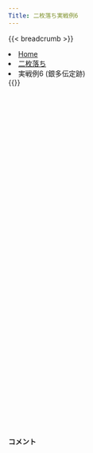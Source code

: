 ```yaml
---
Title: 二枚落ち実戦例6
---
```

{{< breadcrumb >}}
  <li class="breadcrumb-item"><a href="/shogi-beginners/">Home</a></li>
  <li class="breadcrumb-item"><a href="/shogi-beginners/2mai/">二枚落ち</a></li>
  <li class="breadcrumb-item active" aria-current="page">実戦例6 (銀多伝定跡)</li>
{{</ breadcrumb >}}
<div class="row pt-3">
  <div class="col-lg-1"></div>
  <div class="col-sm" tabindex="-1">
    <script id="example-kif" type="text/plain">
手合割：二枚落ち
下手：下手
上手：上手
手数----指手---------消費時間--
*<ruby>銀多伝<rt>ぎんたでん</rt></ruby><ruby>定跡<rt>じょうせき</rt></ruby>の<ruby>勝<rt>か</rt></ruby>ち<ruby>方<rt>かた</rt></ruby>をおぼえましょう。
*<div class="text-center"><img class="img-fluid pt-3 w-50" src="/shogi-beginners/img/cat31.webp"></div>
   1 ２二銀(31)
   2 ７六歩(77)
   3 ３二金(41)
   4 ４六歩(47)
   5 ７二銀(71)
   6 ４五歩(46)
   7 ６四歩(63)
   8 ４八銀(39)
   9 ６三銀(72)
  10 ４七銀(48)
  11 ９四歩(93)
  12 ９六歩(97)
  13 ３一銀(22)
  14 ３六歩(37)
  15 ４一玉(51)
  16 ３五歩(36)
  17 ２二銀(31)
  18 ６八銀(79)
  19 ７四歩(73)
  20 ５六歩(57)
  21 １四歩(13)
  22 ５七銀(68)
  23 ６二金(61)
  24 ４六銀(57)
  25 ５二玉(41)
*<ruby>上手<rt>うわて</rt></ruby>が<ruby>顔面<rt>がんめん</rt></ruby><ruby>受<rt>う</rt></ruby>けを<ruby>見<rt>み</rt></ruby>せてきたら<ruby>銀多伝<rt>ぎんたでん</rt></ruby>にするのも<ruby>有力<rt>ゆうりょく</rt></ruby>です。
  26 ７八飛(28)
*５<ruby>筋<rt>すじ</rt></ruby>に<ruby>争点<rt>そうてん</rt></ruby>がないため、<ruby>争点<rt>そうてん</rt></ruby>の<ruby>近<rt>ちか</rt></ruby>い７<ruby>筋<rt>すじ</rt></ruby>に<ruby>飛車<rt>ひしゃ</rt></ruby>を<ruby>振<rt>ふ</rt></ruby>るのが<ruby>自然<rt>しぜん</rt></ruby>です。
  27 ２四歩(23)
  28 ４八玉(59)
  29 ２三銀(22)
  30 ３八玉(48)
  31 １五歩(14)
  32 ４八金(49)
  33 ４二金(32)
  34 ６八金(69)
  35 ６一玉(52)
  36 ７五歩(76)
  37 同　歩(74)
  38 同　飛(78)
  39 ７三金(62)
  40 ３七桂(29)
  41 ７二玉(61)
  42 ７九飛(75)
  43 ７四金(73)
  44 ２六歩(27)
  45 ３二金(42)
*<ruby>問題<rt>もんだい</rt></ruby>: <ruby>次<rt>つぎ</rt></ruby>の<ruby>手<rt>て</rt></ruby>を<ruby>考<rt>かんが</rt></ruby>えてみましょう。<ruby>難問<rt>なんもん</rt></ruby>。
*<div><img class="img-fluid" src="/shogi-beginners/img/cat2.webp"></div>
  46 ４四歩(45)
*７<ruby>筋<rt>すじ</rt></ruby>から<ruby>棒金<rt>ぼうきん</rt></ruby>で<ruby>攻<rt>せ</rt></ruby>めるのはあまり<ruby>迫力<rt>はくりょく</rt></ruby>がありません。☗<ruby>４四<rt>よんよん</rt></ruby><ruby>歩<rt>ふ</rt></ruby>から<ruby>歩<rt>ふ</rt></ruby>を<ruby>入手<rt>にゅうしゅ</rt></ruby>し、<ruby>上手<rt>うわて</rt></ruby>の<ruby>陣形<rt>じんけい</rt></ruby>を<ruby>乱<rt>みだ</rt></ruby>しながら<ruby>少<rt>すこ</rt></ruby>しずつ<ruby>攻<rt>せ</rt></ruby>めるのが<ruby>良<rt>い</rt></ruby>いです。
  47 ７五歩打
  48 ２九飛(79)
*<ruby>次<rt>つぎ</rt></ruby>に☗<ruby>４三<rt>よんさん</rt></ruby><ruby>歩成<rt>ふなり</rt></ruby>～☗<ruby>２五<rt>にーごー</rt></ruby><ruby>歩<rt>ふ</rt></ruby>～☗<ruby>２二<rt>にーにー</rt></ruby><ruby>歩<rt>ふ</rt></ruby>を<ruby>狙<rt>ねら</rt></ruby>っています。
  49 ４四歩(43)
  50 同　角(88)
  51 ５二銀(63)
  52 ８八角(44)
  53 １二香(11)
  54 ２五歩(26)
  55 同　歩(24)
  56 同　飛(29)
  57 ２四歩打
  58 ２九飛(25)
  59 １六歩(15)
  60 同　歩(17)
  61 ８二玉(72)
*<ruby>問題<rt>もんだい</rt></ruby>: <ruby>次<rt>つぎ</rt></ruby>の<ruby>手<rt>て</rt></ruby>を<ruby>考<rt>かんが</rt></ruby>えてみましょう。<ruby>難問<rt>なんもん</rt></ruby>。
*<div><img class="img-fluid" src="/shogi-beginners/img/cat2.webp"></div>
  62 ７九飛(29)
*☗<ruby>２二<rt>にーにー</rt></ruby><ruby>歩<rt>ふ</rt></ruby>を<ruby>見<rt>み</rt></ruby>せて<ruby>金銀<rt>きんぎん</rt></ruby>を<ruby>釘<rt>くぎ</rt></ruby><ruby>付<rt>づ</rt></ruby>けにしたことで、<ruby>右辺<rt>うへん</rt></ruby>ではだいぶ<ruby>得<rt>とく</rt></ruby>をしました。<ruby>今度<rt>こんど</rt></ruby>は<ruby>弱<rt>よわ</rt></ruby>くなった７<ruby>筋<rt>すじ</rt></ruby>から<ruby>攻<rt>せ</rt></ruby>めていきます。
  63 １四銀(23)
  64 ７七金(68)
  65 ７三金(74)
  66 ６六金(77)
  67 ６三銀(52)
  68 ７五金(66)
  69 ７四歩打
  70 ７六金(75)
  71 ７二金(73)
*<ruby>問題<rt>もんだい</rt></ruby>: <ruby>次<rt>つぎ</rt></ruby>の<ruby>手<rt>て</rt></ruby>を<ruby>考<rt>かんが</rt></ruby>えてみましょう。<ruby>難問<rt>なんもん</rt></ruby>。
*<div><img class="img-fluid" src="/shogi-beginners/img/cat2.webp"></div>
  72 ２九飛(79)
*７<ruby>筋<rt>すじ</rt></ruby>をすぐには<ruby>突破<rt>とっぱ</rt></ruby>できません。<ruby>上手<rt>うわて</rt></ruby>の<ruby>陣形<rt>じんけい</rt></ruby>をよく<ruby>見<rt>み</rt></ruby>て<ruby>一番<rt>いちばん</rt></ruby><ruby>弱<rt>よわ</rt></ruby>いところを<ruby>攻<rt>せ</rt></ruby>めるのが<ruby>良<rt>よ</rt></ruby>いです。
  73 ２三銀(14)
*<ruby>問題<rt>もんだい</rt></ruby>: <ruby>次<rt>つぎ</rt></ruby>の<ruby>手<rt>て</rt></ruby>を<ruby>考<rt>かんが</rt></ruby>えてみましょう。<ruby>難問<rt>なんもん</rt></ruby>。
*<div><img class="img-fluid" src="/shogi-beginners/img/cat2.webp"></div>
  74 ４四歩打
*<ruby>上手<rt>うわて</rt></ruby>の<ruby>歩<rt>ふ</rt></ruby><ruby>切<rt>ぎ</rt></ruby>れを<ruby>見<rt>み</rt></ruby>て、このような<ruby>手<rt>て</rt></ruby>が<ruby>指<rt>さ</rt></ruby>せるようになれば<ruby>卒業<rt>そつぎょう</rt></ruby>は<ruby>近<rt>ちか</rt></ruby>いです。
  75 ６二金(72)
*<ruby>問題<rt>もんだい</rt></ruby>: <ruby>次<rt>つぎ</rt></ruby>の<ruby>手<rt>て</rt></ruby>を<ruby>考<rt>かんが</rt></ruby>えてみましょう。
*<div><img class="img-fluid" src="/shogi-beginners/img/cat2.webp"></div>
  76 ２二歩打
*☗<ruby>４三<rt>よんさん</rt></ruby><ruby>歩成<rt>ふなり</rt></ruby>よりこちらのほうがずっと<ruby>良<rt>よ</rt></ruby>いです。
  77 １三桂(21)
  78 ２一歩成(22)
  79 ２五桂(13)
  80 同　桂(37)
  81 １四銀(23)
*<ruby>問題<rt>もんだい</rt></ruby>: <ruby>次<rt>つぎ</rt></ruby>の<ruby>手<rt>て</rt></ruby>を<ruby>考<rt>かんが</rt></ruby>えてみましょう。
*<div><img class="img-fluid" src="/shogi-beginners/img/cat2.webp"></div>
  82 １三桂成(25)
  83 同　香(12)
  84 ２四飛(29)
  85 ２三銀(14)
  86 ２九飛(24)
*<ruby>歩<rt>ふ</rt></ruby><ruby>切<rt>ぎ</rt></ruby>れの<ruby>上手<rt>うわて</rt></ruby>は<ruby>次<rt>つぎ</rt></ruby>の☗<ruby>４三<rt>よんさん</rt></ruby><ruby>歩成<rt>ふなり</rt></ruby>や☗<ruby>３一<rt>さんいち</rt></ruby><ruby>飛<rt>ひ</rt></ruby>が<ruby>受<rt>う</rt></ruby>かりません。
  87 ２四桂打
  88 ４三歩成(44)
  89 同　金(32)
  90 ２二と(21)
  91 ４五歩打
  92 同　銀(46)
  93 ５四銀(63)
  94 同　銀(45)
  95 同　金(43)
  96 ２三と(22)
  97 １六桂(24)
  98 同　香(19)
  99 同　香(13)
 100 ３三と(23)
 101 １七香成(16)
 102 ２二飛成(29)
*ここまでくればもう<ruby>難<rt>むずか</rt></ruby>しいところはありません。
 103 ５二香打
 104 ４三と(33)
 105 ４二歩打
 106 同　龍(22)
 107 ６一銀打
 108 ８六桂打
 109 ９二玉(82)
 110 ７四桂(86)
 111 ７三金(62)
 112 ５二と(43)
 113 ７二銀(61)
 114 ６二と(52)
 115 ６五金(54)
 116 同　金(76)
 117 ７四金(73)
 118 同　金(65)
 119 ２七成香(17)
 120 同　玉(38)
 121 ７三銀(72)
 122 ６三と(62)
 123 ８二桂打
 124 ７三と(63)
 125 同　桂(81)
 126 同　金(74)
 127 ２六歩打
 128 ３六玉(27)
 129 ９三玉(92)
 130 ８二龍(42)
 131 ８四玉(93)
 132 ８三龍(82)
 133 ７五玉(84)
 134 ６六金打
 135 投了
*<a href="/shogi-beginners/4mai/example7/">
*<ruby>次<rt>つぎ</rt></ruby>の<ruby>棋譜<rt>きふ</rt></ruby>を<ruby>見<rt>み</rt></ruby>よう！
*<div class="text-center"><img class="img-fluid pt-3 w-50" src="/shogi-beginners/img/cat1.webp"></div></a>
まで134手で下手の勝ち
    </script>
    <svg id="example" xmlns="http://www.w3.org/2000/svg" viewBox="0,0,400,540"></svg>
  </div>
  <div class="col-sm">
    <h4 class="pt-3">コメント</h4>
    <div id="comment"></div>
  </div>
  <div class="col-lg-1"></div>
</div>
